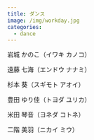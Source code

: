 ```yaml
---
title: ダンス
image: /img/workday.jpg
categories:
  - dance
---
```

岩城 かのこ（イワキ カノコ）

遠藤 七海（エンドウ ナナミ）

杉本 葵（スギモト アオイ）

豊田 ゆり佳（トヨダ ユリカ）

米田 琴音（ヨネダ コトネ）

二階 美羽（ニカイ ミウ）

